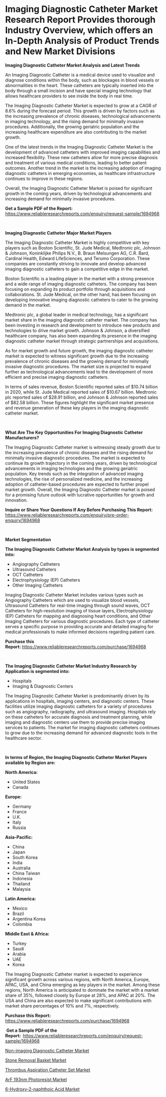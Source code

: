 <p><h1>Imaging Diagnostic Catheter Market Research Report Provides thorough Industry Overview, which offers an In-Depth Analysis of Product Trends and New Market Divisions</h1></p><p><strong>Imaging Diagnostic Catheter Market Analysis and Latest Trends</strong></p>
<p><p>An Imaging Diagnostic Catheter is a medical device used to visualize and diagnose conditions within the body, such as blockages in blood vessels or abnormalities in the heart. These catheters are typically inserted into the body through a small incision and have special imaging technology that allows healthcare providers to see inside the body in real time.</p><p>The Imaging Diagnostic Catheter Market is expected to grow at a CAGR of 8.6% during the forecast period. This growth is driven by factors such as the increasing prevalence of chronic diseases, technological advancements in imaging technology, and the rising demand for minimally invasive procedures. Additionally, the growing geriatric population and the increasing healthcare expenditure are also contributing to the market growth.</p><p>One of the latest trends in the Imaging Diagnostic Catheter Market is the development of advanced catheters with improved imaging capabilities and increased flexibility. These new catheters allow for more precise diagnosis and treatment of various medical conditions, leading to better patient outcomes. Another trend in the market is the increasing adoption of imaging diagnostic catheters in emerging economies, as healthcare infrastructure continues to improve in these regions.</p><p>Overall, the Imaging Diagnostic Catheter Market is poised for significant growth in the coming years, driven by technological advancements and increasing demand for minimally invasive procedures.</p></p>
<p><strong>Get a Sample PDF of the Report:&nbsp;</strong> <a href="https://www.reliableresearchreports.com/enquiry/request-sample/1694968">https://www.reliableresearchreports.com/enquiry/request-sample/1694968</a></p>
<p>&nbsp;</p>
<p><strong>Imaging Diagnostic Catheter Major Market Players</strong></p>
<p><p>The Imaging Diagnostic Catheter Market is highly competitive with key players such as Boston Scientific, St. Jude Medical, Medtronic plc, Johnson & Johnson, Koninklijke Philips N.V., B. Braun Melsungen AG, C.R. Bard, Cardinal Health, Edward LifeSciences, and Terumo Corporation. These companies are constantly striving to innovate and develop advanced imaging diagnostic catheters to gain a competitive edge in the market.</p><p>Boston Scientific is a leading player in the market with a strong presence and a wide range of imaging diagnostic catheters. The company has been focusing on expanding its product portfolio through acquisitions and collaborations. St. Jude Medical, on the other hand, has been focusing on developing innovative imaging diagnostic catheters to cater to the growing demand in the market.</p><p>Medtronic plc, a global leader in medical technology, has a significant market share in the imaging diagnostic catheter market. The company has been investing in research and development to introduce new products and technologies to drive market growth. Johnson & Johnson, a diversified healthcare company, has also been expanding its presence in the imaging diagnostic catheter market through strategic partnerships and acquisitions.</p><p>As for market growth and future growth, the imaging diagnostic catheter market is expected to witness significant growth due to the increasing prevalence of chronic diseases and the growing demand for minimally invasive diagnostic procedures. The market size is projected to expand further as technological advancements lead to the development of more efficient and precise imaging diagnostic catheters.</p><p>In terms of sales revenue, Boston Scientific reported sales of $10.74 billion in 2020, while St. Jude Medical reported sales of $10.67 billion. Medtronic plc reported sales of $28.91 billion, and Johnson & Johnson reported sales of $82.58 billion. These figures highlight the significant market presence and revenue generation of these key players in the imaging diagnostic catheter market.</p></p>
<p>&nbsp;</p>
<p><strong>What Are The Key Opportunities For Imaging Diagnostic Catheter Manufacturers?</strong></p>
<p><p>The Imaging Diagnostic Catheter market is witnessing steady growth due to the increasing prevalence of chronic diseases and the rising demand for minimally invasive diagnostic procedures. The market is expected to continue its growth trajectory in the coming years, driven by technological advancements in imaging technologies and the growing geriatric population. Key trends such as the integration of advanced imaging technologies, the rise of personalized medicine, and the increasing adoption of catheter-based procedures are expected to further propel market growth. Overall, the Imaging Diagnostic Catheter market is poised for a promising future outlook with lucrative opportunities for growth and innovation.</p></p>
<p><strong>Inquire or Share Your Questions If Any Before Purchasing This Report:</strong> <a href="https://www.reliableresearchreports.com/enquiry/pre-order-enquiry/1694968">https://www.reliableresearchreports.com/enquiry/pre-order-enquiry/1694968</a></p>
<p>&nbsp;</p>
<p><strong>Market Segmentation</strong></p>
<p><strong>The Imaging Diagnostic Catheter Market Analysis by types is segmented into:</strong></p>
<p><ul><li>Angiography Catheters</li><li>Ultrasound Catheters</li><li>OCT Catheters</li><li>Electrophysiology (EP) Catheters</li><li>Other Imaging Catheters</li></ul></p>
<p><p>Imaging Diagnostic Catheter Market includes various types such as Angiography Catheters which are used to visualize blood vessels, Ultrasound Catheters for real-time imaging through sound waves, OCT Catheters for high-resolution imaging of tissue layers, Electrophysiology (EP) Catheters for mapping and diagnosing heart conditions, and Other Imaging Catheters for various diagnostic procedures. Each type of catheter serves a specific purpose in providing accurate and detailed imaging for medical professionals to make informed decisions regarding patient care.</p></p>
<p><strong>Purchase this Report:&nbsp;</strong><a href="https://www.reliableresearchreports.com/purchase/1694968">https://www.reliableresearchreports.com/purchase/1694968</a></p>
<p>&nbsp;</p>
<p><strong>The Imaging Diagnostic Catheter Market Industry Research by Application is segmented into:</strong></p>
<p><ul><li>Hospitals</li><li>Imaging & Diagnostic Centers</li></ul></p>
<p><p>The Imaging Diagnostic Catheter Market is predominantly driven by its applications in hospitals, imaging centers, and diagnostic centers. These facilities utilize imaging diagnostic catheters for a variety of procedures such as angiography, radiography, and ultrasound imaging. Hospitals rely on these catheters for accurate diagnosis and treatment planning, while imaging and diagnostic centers use them to provide precise imaging services to patients. The market for imaging diagnostic catheters continues to grow due to the increasing demand for advanced diagnostic tools in the healthcare sector.</p></p>
<p>&nbsp;</p>
<p><strong>In terms of Region, the Imaging Diagnostic Catheter Market Players available by Region are:</strong></p>
<p>
    <p> <strong> North America: </strong>
        <ul>
            <li>United States</li>
            <li>Canada</li>
        </ul>
        </p> 
    <p> <strong> Europe: </strong>
        <ul>
            <li>Germany</li>
            <li>France</li>
            <li>U.K.</li>
            <li>Italy</li>
            <li>Russia</li>
        </ul>
        </p> 
    <p> <strong> Asia-Pacific: </strong>
        <ul>
            <li>China</li>
            <li>Japan</li>
            <li>South Korea</li>
            <li>India</li>
            <li>Australia</li>
            <li>China Taiwan</li>
            <li>Indonesia</li>
            <li>Thailand</li>
            <li>Malaysia</li>
        </ul>
        </p> 
    <p> <strong> Latin America: </strong>
        <ul>
            <li>Mexico</li>
            <li>Brazil</li>
            <li>Argentina Korea</li>
            <li>Colombia</li>
        </ul>
        </p> 
    <p> <strong> Middle East & Africa: </strong>
        <ul>
            <li>Turkey</li>
            <li>Saudi</li>
            <li>Arabia</li>
            <li>UAE</li>
            <li>Korea</li>
        </ul>
    </p>
    </p>
<p><p>The Imaging Diagnostic Catheter market is expected to experience significant growth across various regions, with North America, Europe, APAC, USA, and China emerging as key players in the market. Among these regions, North America is anticipated to dominate the market with a market share of 35%, followed closely by Europe at 28%, and APAC at 20%. The USA and China are also expected to make significant contributions with market share percentages of 10% and 7%, respectively.</p></p>
<p><strong>Purchase this Report: </strong><a href="https://www.reliableresearchreports.com/purchase/1694968">https://www.reliableresearchreports.com/purchase/1694968</a></p>
<p>&nbsp;<strong>Get a Sample PDF of the Report:&nbsp;&nbsp;</strong><a href="https://www.reliableresearchreports.com/enquiry/request-sample/1694968">https://www.reliableresearchreports.com/enquiry/request-sample/1694968</a></p>
<p><strong></strong></p>
<p><p><a href="https://github.com/angelajermaine/Market-Research-Report-List-2/blob/main/non-imaging-diagnostic-catheter-market.md">Non-imaging Diagnostic Catheter Market</a></p><p><a href="https://github.com/provorikovar/Market-Research-Report-List-3/blob/main/stone-removal-basket-market.md">Stone Removal Basket Market</a></p><p><a href="https://github.com/CliffMedina6/Market-Research-Report-List-3/blob/main/thrombus-aspiration-catheter-set-market.md">Thrombus Aspiration Catheter Set Market</a></p><p><a href="https://issuu.com/reportprime-2/docs/arf-193nm-photoresist-market-size-2030.pptx">ArF 193nm Photoresist Market</a></p><p><a href="https://issuu.com/reportprime-2/docs/6-hydroxy-2-naphthoic-acid-market-size-2030.pptx">6-Hydroxy-2-naphthoic Acid Market</a></p></p>
